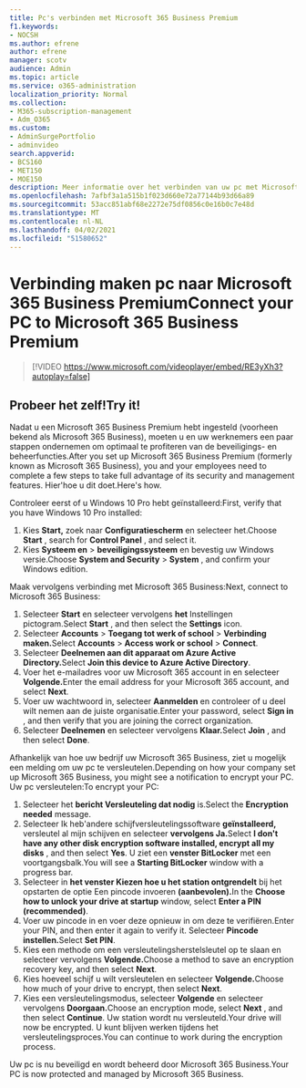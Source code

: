 ```yaml
---
title: Pc's verbinden met Microsoft 365 Business Premium
f1.keywords:
- NOCSH
ms.author: efrene
author: efrene
manager: scotv
audience: Admin
ms.topic: article
ms.service: o365-administration
localization_priority: Normal
ms.collection:
- M365-subscription-management
- Adm_O365
ms.custom:
- AdminSurgePortfolio
- adminvideo
search.appverid:
- BCS160
- MET150
- MOE150
description: Meer informatie over het verbinden van uw pc met Microsoft 365 Business.
ms.openlocfilehash: 7afbf3a1a515b1f023d660e72a77144b93d66a89
ms.sourcegitcommit: 53acc851abf68e2272e75df0856c0e16b0c7e48d
ms.translationtype: MT
ms.contentlocale: nl-NL
ms.lasthandoff: 04/02/2021
ms.locfileid: "51580652"
---
```

# <a name="connect-your-pc-to-microsoft-365-business-premium"></a><span data-ttu-id="572c2-103">Verbinding maken pc naar Microsoft 365 Business Premium</span><span class="sxs-lookup"><span data-stu-id="572c2-103">Connect your PC to Microsoft 365 Business Premium</span></span>

> [!VIDEO https://www.microsoft.com/videoplayer/embed/RE3yXh3?autoplay=false]

## <a name="try-it"></a><span data-ttu-id="572c2-104">Probeer het zelf!</span><span class="sxs-lookup"><span data-stu-id="572c2-104">Try it!</span></span>
<span data-ttu-id="572c2-105">Nadat u een Microsoft 365 Business Premium hebt ingesteld (voorheen bekend als Microsoft 365 Business), moeten u en uw werknemers een paar stappen ondernemen om optimaal te profiteren van de beveiligings- en beheerfuncties.</span><span class="sxs-lookup"><span data-stu-id="572c2-105">After you set up Microsoft 365 Business Premium (formerly known as Microsoft 365 Business), you and your employees need to complete a few steps to take full advantage of its security and management features.</span></span> <span data-ttu-id="572c2-106">Hier&#39;hoe u dit doet.</span><span class="sxs-lookup"><span data-stu-id="572c2-106">Here&#39;s how.</span></span>

<span data-ttu-id="572c2-107">Controleer eerst of u Windows 10 Pro hebt geïnstalleerd:</span><span class="sxs-lookup"><span data-stu-id="572c2-107">First, verify that you have Windows 10 Pro installed:</span></span>

1. <span data-ttu-id="572c2-108">Kies  **Start,** zoek naar  **Configuratiescherm** en selecteer het.</span><span class="sxs-lookup"><span data-stu-id="572c2-108">Choose  **Start** , search for  **Control Panel** , and select it.</span></span>
2. <span data-ttu-id="572c2-109">Kies **Systeem en**   >   **beveiligingssysteem** en bevestig uw Windows versie.</span><span class="sxs-lookup"><span data-stu-id="572c2-109">Choose  **System and Security**  >  **System** , and confirm your Windows edition.</span></span>

<span data-ttu-id="572c2-110">Maak vervolgens verbinding met Microsoft 365 Business:</span><span class="sxs-lookup"><span data-stu-id="572c2-110">Next, connect to Microsoft 365 Business:</span></span>

1. <span data-ttu-id="572c2-111">Selecteer **Start** en selecteer vervolgens **het** Instellingen pictogram.</span><span class="sxs-lookup"><span data-stu-id="572c2-111">Select  **Start** , and then select the  **Settings** icon.</span></span>
2. <span data-ttu-id="572c2-112">Selecteer **Accounts**  >   **Toegang tot werk of school**   >   **Verbinding maken.**</span><span class="sxs-lookup"><span data-stu-id="572c2-112">Select  **Accounts** >  **Access work or school**  >  **Connect**.</span></span>
3. <span data-ttu-id="572c2-113">Selecteer **Deelnemen aan dit apparaat om Azure Active Directory.**</span><span class="sxs-lookup"><span data-stu-id="572c2-113">Select  **Join this device to Azure Active Directory**.</span></span>
4. <span data-ttu-id="572c2-114">Voer het e-mailadres voor uw Microsoft 365 account in en selecteer **Volgende.**</span><span class="sxs-lookup"><span data-stu-id="572c2-114">Enter the email address for your Microsoft 365 account, and select  **Next**.</span></span>
5. <span data-ttu-id="572c2-115">Voer uw wachtwoord in, selecteer  **Aanmelden** en controleer of u deel wilt nemen aan de juiste organisatie.</span><span class="sxs-lookup"><span data-stu-id="572c2-115">Enter your password, select  **Sign in** , and then verify that you are joining the correct organization.</span></span>
6. <span data-ttu-id="572c2-116">Selecteer **Deelnemen** en selecteer vervolgens **Klaar.**</span><span class="sxs-lookup"><span data-stu-id="572c2-116">Select  **Join** , and then select  **Done**.</span></span>

<span data-ttu-id="572c2-117">Afhankelijk van hoe uw bedrijf uw Microsoft 365 Business, ziet u mogelijk een melding om uw pc te versleutelen.</span><span class="sxs-lookup"><span data-stu-id="572c2-117">Depending on how your company set up Microsoft 365 Business, you might see a notification to encrypt your PC.</span></span> <span data-ttu-id="572c2-118">Uw pc versleutelen:</span><span class="sxs-lookup"><span data-stu-id="572c2-118">To encrypt your PC:</span></span>

1. <span data-ttu-id="572c2-119">Selecteer het  **bericht Versleuteling dat nodig**  is.</span><span class="sxs-lookup"><span data-stu-id="572c2-119">Select the  **Encryption needed**  message.</span></span>
2. <span data-ttu-id="572c2-120">Selecteer Ik heb&#39;andere schijfversleutelingssoftware **geïnstalleerd,** versleutel al mijn schijven en selecteer **vervolgens Ja.**</span><span class="sxs-lookup"><span data-stu-id="572c2-120">Select  **I don&#39;t have any other disk encryption software installed, encrypt all my disks** , and then select  **Yes**.</span></span> <span data-ttu-id="572c2-121">U ziet een **venster BitLocker** met een voortgangsbalk.</span><span class="sxs-lookup"><span data-stu-id="572c2-121">You will see a  **Starting BitLocker**  window with a progress bar.</span></span>
3. <span data-ttu-id="572c2-122">Selecteer in **het venster Kiezen hoe u het station ontgrendelt** bij het opstarten de optie Een pincode invoeren **(aanbevolen).**</span><span class="sxs-lookup"><span data-stu-id="572c2-122">In the  **Choose how to unlock your drive at startup**  window, select **Enter a PIN (recommended)**.</span></span>
4. <span data-ttu-id="572c2-123">Voer uw pincode in en voer deze opnieuw in om deze te verifiëren.</span><span class="sxs-lookup"><span data-stu-id="572c2-123">Enter your PIN, and then enter it again to verify it.</span></span> <span data-ttu-id="572c2-124">Selecteer **Pincode instellen.**</span><span class="sxs-lookup"><span data-stu-id="572c2-124">Select  **Set PIN**.</span></span>
5. <span data-ttu-id="572c2-125">Kies een methode om een versleutelingsherstelsleutel op te slaan en selecteer vervolgens **Volgende.**</span><span class="sxs-lookup"><span data-stu-id="572c2-125">Choose a method to save an encryption recovery key, and then select  **Next**.</span></span>
6. <span data-ttu-id="572c2-126">Kies hoeveel schijf u wilt versleutelen en selecteer **Volgende.**</span><span class="sxs-lookup"><span data-stu-id="572c2-126">Choose how much of your drive to encrypt, then select  **Next**.</span></span>
7. <span data-ttu-id="572c2-127">Kies een versleutelingsmodus, selecteer **Volgende** en selecteer vervolgens **Doorgaan.**</span><span class="sxs-lookup"><span data-stu-id="572c2-127">Choose an encryption mode, select  **Next** , and then select  **Continue**.</span></span> <span data-ttu-id="572c2-128">Uw station wordt nu versleuteld.</span><span class="sxs-lookup"><span data-stu-id="572c2-128">Your drive will now be encrypted.</span></span> <span data-ttu-id="572c2-129">U kunt blijven werken tijdens het versleutelingsproces.</span><span class="sxs-lookup"><span data-stu-id="572c2-129">You can continue to work during the encryption process.</span></span>

<span data-ttu-id="572c2-130">Uw pc is nu beveiligd en wordt beheerd door Microsoft 365 Business.</span><span class="sxs-lookup"><span data-stu-id="572c2-130">Your PC is now protected and managed by Microsoft 365 Business.</span></span>